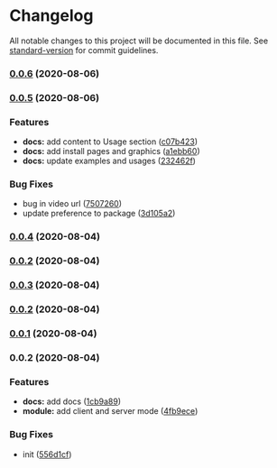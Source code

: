 # Changelog

All notable changes to this project will be documented in this file. See [standard-version](https://github.com/conventional-changelog/standard-version) for commit guidelines.

### [0.0.6](https://github.com/nuxt-community/cloudinary-module/compare/v0.0.5...v0.0.6) (2020-08-06)

### [0.0.5](https://github.com/nuxt-community/cloudinary-module/compare/v0.0.4...v0.0.5) (2020-08-06)


### Features

* **docs:** add content to Usage section ([c07b423](https://github.com/nuxt-community/cloudinary-module/commit/c07b42325fd440ff3bd8013160e88fdf03232c5f))
* **docs:** add install pages and graphics ([a1ebb60](https://github.com/nuxt-community/cloudinary-module/commit/a1ebb60d41aa40228cd9802c55d0e238a73e73aa))
* **docs:** update examples and usages ([232462f](https://github.com/nuxt-community/cloudinary-module/commit/232462fb20938e2d161c8a5e579e7d98e985828c))


### Bug Fixes

* bug in video url ([7507260](https://github.com/nuxt-community/cloudinary-module/commit/7507260dcc3f3ea5a9d7a114fe289b9f6788dd2b))
* update preference to package ([3d105a2](https://github.com/nuxt-community/cloudinary-module/commit/3d105a24cc6c91a67d08324f81e04ad360df7964))

### [0.0.4](https://github.com/mayashavin/nuxt-cloudinary/compare/v0.0.3...v0.0.4) (2020-08-04)

### [0.0.2](https://github.com/mayashavin/nuxt-cloudinary/compare/v0.0.3...v0.0.2) (2020-08-04)

### [0.0.3](https://github.com/mayashavin/nuxt-cloudinary/compare/v0.0.1...v0.0.3) (2020-08-04)

### [0.0.2](https://github.com/mayashavin/nuxt-cloudinary/compare/v0.0.1...v0.0.2) (2020-08-04)

### [0.0.1](https://github.com/mayashavin/nuxt-cloudinary/compare/v0.0.2...v0.0.1) (2020-08-04)

### 0.0.2 (2020-08-04)


### Features

* **docs:** add docs ([1cb9a89](https://github.com/mayashavin/nuxt-cloudinary/commit/1cb9a89e35c7ece52532be2ae9a31369118d6ea6))
* **module:** add client and server mode ([4fb9ece](https://github.com/mayashavin/nuxt-cloudinary/commit/4fb9ece08894c856815e5267db764d5b8068a2bf))


### Bug Fixes

* init ([556d1cf](https://github.com/mayashavin/nuxt-cloudinary/commit/556d1cfc4fe2e2a602b32b2abf12e420e5aa1c81))

